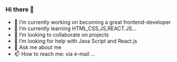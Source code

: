 ### Hi there 👋

- 🔭 I’m currently working on becoming a great frontend-developer
- 🌱 I’m currently learning HTML,CSS,JS,REACT.JS...
- 👯 I’m looking to collaborate on projects
- 🤔 I’m looking for help with Java Script and React.js
- 💬 Ask me about me
- 📫 How to reach me: via e-mail
...